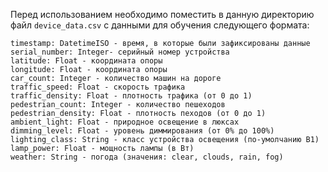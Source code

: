 Перед использованием необходимо поместить в данную директорию файл `device_data.csv` с данными для обучения следующего формата:

```
timestamp: DatetimeISO - время, в которые были зафиксированы данные
serial_number: Integer- серийный номер устройства
latitude: Float - координата опоры
longitude: Float - координата опоры
car_count: Integer - количество машин на дороге
traffic_speed: Float - скорость трафика
traffic_density: Float - плотность трафика (от 0 до 1)
pedestrian_count: Integer - количество пешеходов
pedestrian_density: Float - плотность пеходов (от 0 до 1)
ambient_light: Float - природное освещение в люксах
dimming_level: Float - уровень диммирования (от 0% до 100%)
lighting_class: String - класс устройства освещения (по-умолчанию B1)
lamp_power: Float - мощность лампы (в Вт)
weather: String - погода (значения: clear, clouds, rain, fog)
```
